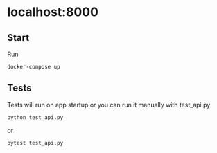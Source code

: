 # localhost:8000

## Start 
Run
```
docker-compose up
```


## Tests
Tests will run on app startup or you can run it manually with test_api.py
```
python test_api.py
```
or
```
pytest test_api.py
```




